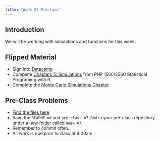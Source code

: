 ```yaml
---
title: "Week 07 Preclass"
---
```



## Introduction

We will be working with simulations and functions for this week. 


## Flipped Material

- Sign into [Datacamp](https://www.datacamp.com/)
- Complete [Chapters 5: Simulations](https://campus.datacamp.com/courses/1118/) from PHP 1560/2560 Statistical Programing with R. 
- Complete the [Monte Carlo Simulations Chapter](https://campus.datacamp.com/courses/monte-carlo-simulation/chapter-1-introduction-to-monte-carlo-simulation?ex=1)



    
## Pre-Class Problems

- [Find the files here](https://github.com/PHP-2560/pre-class/tree/master/Week%2007)
- Save the `README.md` and `pre-class-07.Rmd` in your pre-class repository under a new folder called `Week 07`. 
- Remember to commit often. 
- All work is due prior to class at 9:00am.
    

